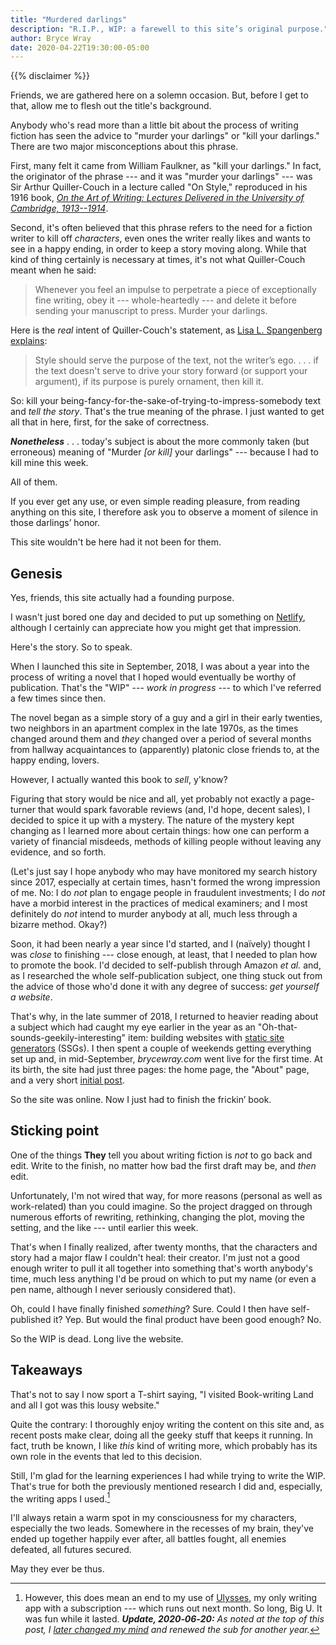```yaml
---
title: "Murdered darlings"
description: "R.I.P., WIP: a farewell to this site’s original purpose."
author: Bryce Wray
date: 2020-04-22T19:30:00-05:00
---
```


{{% disclaimer %}}

Friends, we are gathered here on a solemn occasion. But, before I get to that, allow me to flesh out the title's background.

Anybody who's read more than a little bit about the process of writing fiction has seen the advice to "murder your darlings" or "kill your darlings." There are two major misconceptions about this phrase.

First, many felt it came from William Faulkner, as "kill your darlings." In fact, the originator of the phrase --- and it was "murder your darlings" --- was Sir Arthur Quiller-Couch in a lecture called "On Style," reproduced in his 1916 book, *[On the Art of Writing: Lectures Delivered in the University of Cambridge, 1913--1914](https://www.bartleby.com/190/)*.

Second, it's often believed that this phrase refers to the need for a fiction writer to kill off *characters*, even ones the writer really likes and wants to see in a happy ending, in order to keep a story moving along. While that kind of thing certainly is necessary at times, it's not what Quiller-Couch meant when he said:

> Whenever you feel an impulse to perpetrate a piece of exceptionally fine writing, obey it --- whole-heartedly --- and delete it before sending your manuscript to press. Murder your darlings.

Here is the *real* intent of Quiller-Couch's statement, as [Lisa L. Spangenberg](https://www.lisaspangenberg.com/) [explains](https://www.lisaspangenberg.com/writing/murder-your-darlings/):

> Style should serve the purpose of the text, not the writer’s ego. .&nbsp;.&nbsp;.&nbsp;if the text doesn't serve to drive your story forward (or support your argument), if its purpose is purely ornament, then kill it.

So: kill your being-fancy-for-the-sake-of-trying-to-impress-somebody text and *tell the story*. That's the true meaning of the phrase. I just wanted to get all that in here, first, for the sake of correctness.

***Nonetheless***&nbsp;.&nbsp;.&nbsp;. today's subject is about the more commonly taken (but erroneous) meaning of "Murder *[or kill]* your darlings" --- because I had to kill mine this week.

All of them.

If you ever get any use, or even simple reading pleasure, from reading anything on this site, I therefore ask you to observe a moment of silence in those darlings’ honor.

This site wouldn't be here had it not been for them.

## Genesis

Yes, friends, this site actually had a founding purpose.

I wasn't just bored one day and decided to put up something on [Netlify](https://netlify.com), although I certainly can appreciate how you might get that impression.

Here's the story. So to speak.

When I launched this site in September, 2018, I was about a year into the process of writing a novel that I hoped would eventually be worthy of publication. That's the "WIP" --- *work in progress* --- to which I've referred a few times since then.

The novel began as a simple story of a guy and a girl in their early twenties, two neighbors in an apartment complex in the late 1970s, as the times changed around them and *they* changed over a period of several months from hallway acquaintances to (apparently) platonic close friends to, at the happy ending, lovers.

However, I actually wanted this book to *sell*, y'know?

Figuring that story would be nice and all, yet probably not exactly a page-turner that would spark favorable reviews (and, I'd hope, decent sales), I decided to spice it up with a mystery. The nature of the mystery kept changing as I learned more about certain things: how one can perform a variety of financial misdeeds, methods of killing people without leaving any evidence, and so forth.

(Let's just say I hope anybody who may have monitored my search history since 2017, especially at certain times, hasn't formed the wrong impression of me. No: I do *not* plan to engage people in fraudulent investments; I do *not* have a morbid interest in the practices of medical examiners; and I most definitely do *not* intend to murder anybody at all, much less through a bizarre method. Okay?)

Soon, it had been nearly a year since I'd started, and I (naïvely) thought I was *close* to finishing --- close enough, at least, that I needed to plan how to promote the book. I'd decided to self-publish through Amazon *et al.* and, as I researched the whole self-publication subject, one thing stuck out from the advice of those who'd done it with any degree of success: *get yourself a website*.

That's why, in the late summer of 2018, I returned to heavier reading about a subject which had caught my eye earlier in the year as an "Oh-that-sounds-geekily-interesting" item: building websites with [static site generators](https://staticgen.com) (SSGs). I then spent a couple of weekends getting everything set up and, in mid-September, *brycewray.com* went live for the first time. At its birth, the site had just three pages: the home page, the "About" page, and a very short [initial post](/posts/2018/09/hardy-press-wp-ssg-with-twist/).

So the site was online. Now I just had to finish the frickin’ book.

## Sticking point

One of the things **They** tell you about writing fiction is *not* to go back and edit. Write to the finish, no matter how bad the first draft may be, and *then* edit.

Unfortunately, I'm not wired that way, for more reasons (personal as well as work-related) than you could imagine. So the project dragged on through numerous efforts of rewriting, rethinking, changing the plot, moving the setting, and the like --- until earlier this week.

That's when I finally realized, after twenty months, that the characters and story had a major flaw I couldn't heal: their creator. I'm just not a good enough writer to pull it all together into something that's worth anybody's time, much less anything I'd be proud on which to put my name (or even a pen name, although I never seriously considered that).

Oh, could I have finally finished *something*? Sure. Could I then have self-published it? Yep. But would the final product have been good enough? No.

So the WIP is dead. Long live the website.

## Takeaways

That's not to say I now sport a T-shirt saying, "I visited Book-writing Land and all I got was this lousy website."

Quite the contrary: I thoroughly enjoy writing the content on this site and, as recent posts make clear, doing all the geeky stuff that keeps it running. In fact, truth be known, I like *this* kind of writing more, which probably has its own role in the events that led to this decision.

Still, I'm glad for the learning experiences I had while trying to write the WIP. That's true for both the previously mentioned research I did and, especially, the writing apps I used.[^Ulysses]

[^Ulysses]: However, this does mean an end to my use of [Ulysses](https://ulysses.app), my only writing app with a subscription --- which runs out next month. So long, Big&nbsp;U. It was fun while it lasted. ***Update, 2020‑06‑20:*** *As noted at the top of this post, I [later changed my mind](/posts/2020/06/why-kept-ulysses/) and renewed the sub for another year.*

I'll always retain a warm spot in my consciousness for my characters, especially the two leads. Somewhere in the recesses of my brain, they've ended up together happily ever after, all battles fought, all enemies defeated, all futures secured.

May they ever be thus.
